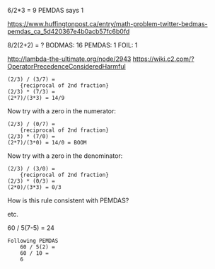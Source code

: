 6/2*3 = 9
    PEMDAS says 1

https://www.huffingtonpost.ca/entry/math-problem-twitter-bedmas-pemdas_ca_5d420367e4b0acb57fc6b0fd

8/2(2+2) = ?
BODMAS: 16
PEMDAS:   1
FOIL: 1

http://lambda-the-ultimate.org/node/2943
https://wiki.c2.com/?OperatorPrecedenceConsideredHarmful

    (2/3) / (3/7) =
        {reciprocal of 2nd fraction}
    (2/3) * (7/3) =
    (2*7)/(3*3) = 14/9

Now try with a zero in the numerator:

    (2/3) / (0/7) =
        {reciprocal of 2nd fraction}
    (2/3) * (7/0) =
    (2*7)/(3*0) = 14/0 = BOOM

Now try with a zero in the denominator:

    (2/3) / (3/0) =
        {reciprocal of 2nd fraction}
    (2/3) * (0/3) =
    (2*0)/(3*3) = 0/3

How is this rule consistent with PEMDAS?

etc.

60 / 5(7-5) = 24

    Following PEMDAS
        60 / 5(2) =
        60 / 10 =
        6
